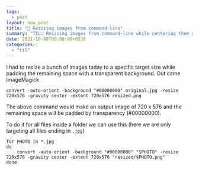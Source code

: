 ```yaml
---
tags:
  - post
layout: new_post
title: "📝 Resizing images from command-line"
summary: "TIL: Resizing images from command-line while centering them and adding a transparent background."
date: 2021-10-08T00:00:00+0530
categories:
  - "til"
---
```


I had to resize a bunch of images today to a specific target size while padding the remaining space with a transparent background. Out came ImageMagick

```shell
convert -auto-orient -background "#00000000" original.jpg -resize 720x576 -gravity center -extent 720x576 resized.png
```

The above command would make an output image of 720 x 576 and the remaining space will be padded by transparency (#00000000).

To do it for all files inside a folder we can use this (here we are only targeting all files ending in `.jpg`)

```shell
for PHOTO in *.jpg
do
    convert -auto-orient -background "#00000000" "$PHOTO" -resize 720x576 -gravity center -extent 720x576 "resized/$PHOTO.png"
done
```
